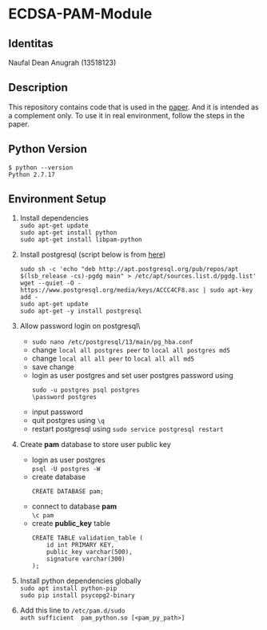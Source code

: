 # ECDSA-PAM-Module

## Identitas
Naufal Dean Anugrah (13518123)

## Description
This repository contains code that is used in the [paper](http://informatika.stei.itb.ac.id/~rinaldi.munir/Kriptografi/2020-2021/Makalah-UAS/Makalah-UAS-Kripto-2020%20(54).pdf). And it is intended as a complement only. To use it in real environment, follow the steps in the paper.

## Python Version
`$ python --version`\
`Python 2.7.17`

## Environment Setup
1. Install dependencies\
`sudo apt-get update`\
`sudo apt-get install python`\
`sudo apt-get install libpam-python`

2. Install postgresql (script below is from [here](https://www.postgresql.org/download/linux/ubuntu/))
    ```
    sudo sh -c 'echo "deb http://apt.postgresql.org/pub/repos/apt $(lsb_release -cs)-pgdg main" > /etc/apt/sources.list.d/pgdg.list'
    wget --quiet -O - https://www.postgresql.org/media/keys/ACCC4CF8.asc | sudo apt-key add -
    sudo apt-get update
    sudo apt-get -y install postgresql
    ```

3. Allow password login on postgresql\
    - `sudo nano /etc/postgresql/13/main/pg_hba.conf`
    - change `local all postgres peer` to `local all postgres md5`
    - change `local all all peer` to `local all all md5`
    - save change
    - login as user postgres and set user postgres password using
        ```
        sudo -u postgres psql postgres
        \password postgres
        ```
    - input password
    - quit postgres using `\q`
    - restart postgresql using `sudo service postgresql restart`

4. Create **pam** database to store user public key
    - login as user postgres\
        `psql -U postgres -W`
    - create database
        ```
        CREATE DATABASE pam;
        ```
    - connect to database **pam**\
        `\c pam`
    - create **public_key** table
        ```
        CREATE TABLE validation_table (
            id int PRIMARY KEY,
            public_key varchar(500),
            signature varchar(300)
        );
        ```

4. Install python dependencies globally\
`sudo apt install python-pip`\
`sudo pip install psycopg2-binary`

5. Add this line to `/etc/pam.d/sudo`\
`auth sufficient  pam_python.so [<pam_py_path>]`
